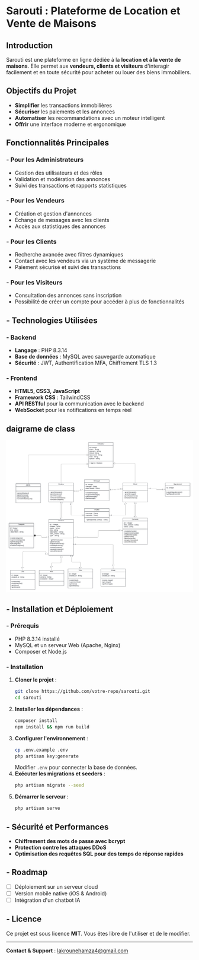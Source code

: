 # Sarouti : Plateforme de Location et Vente de Maisons

##  Introduction
Sarouti est une plateforme en ligne dédiée à la **location et à la vente de maisons**. Elle permet aux **vendeurs, clients et visiteurs** d'interagir facilement et en toute sécurité pour acheter ou louer des biens immobiliers.

##  Objectifs du Projet
- **Simplifier** les transactions immobilières
- **Sécuriser** les paiements et les annonces
- **Automatiser** les recommandations avec un moteur intelligent
- **Offrir** une interface moderne et ergonomique

##  Fonctionnalités Principales
### - Pour les Administrateurs
- Gestion des utilisateurs et des rôles
- Validation et modération des annonces
- Suivi des transactions et rapports statistiques

### - Pour les Vendeurs
- Création et gestion d'annonces
- Échange de messages avec les clients
- Accès aux statistiques des annonces

### - Pour les Clients
- Recherche avancée avec filtres dynamiques
- Contact avec les vendeurs via un système de messagerie
- Paiement sécurisé et suivi des transactions

### - Pour les Visiteurs
- Consultation des annonces sans inscription
- Possibilité de créer un compte pour accéder à plus de fonctionnalités

## - Technologies Utilisées
### - Backend
- **Langage** : PHP 8.3.14
- **Base de données** : MySQL avec sauvegarde automatique
- **Sécurité** : JWT, Authentification MFA, Chiffrement TLS 1.3

### - Frontend
- **HTML5, CSS3, JavaScript**
- **Framework CSS** : TailwindCSS
- **API RESTful** pour la communication avec le backend
- **WebSocket** pour les notifications en temps réel
## daigrame de class 
![daigrame de class](public/images/classUml.png)
## - Installation et Déploiement
### - Prérequis
- PHP 8.3.14 installé
- MySQL et un serveur Web (Apache, Nginx)
- Composer et Node.js

### - Installation
1. **Cloner le projet** :
   ```sh
   git clone https://github.com/votre-repo/sarouti.git
   cd sarouti
   ```
2. **Installer les dépendances** :
   ```sh
   composer install
   npm install && npm run build
   ```
3. **Configurer l'environnement** :
   ```sh
   cp .env.example .env
   php artisan key:generate
   ```
   Modifier `.env` pour connecter la base de données.
4. **Exécuter les migrations et seeders** :
   ```sh
   php artisan migrate --seed
   ```
5. **Démarrer le serveur** :
   ```sh
   php artisan serve
   ```

## - Sécurité et Performances
- **Chiffrement des mots de passe avec bcrypt**
- **Protection contre les attaques DDoS**
- **Optimisation des requêtes SQL pour des temps de réponse rapides**

## - Roadmap
- [ ] Déploiement sur un serveur cloud
- [ ] Version mobile native (iOS & Android)
- [ ] Intégration d'un chatbot IA

## - Licence
Ce projet est sous licence **MIT**. Vous êtes libre de l'utiliser et de le modifier.

---
 **Contact & Support** : lakrounehamza4@gmail.com
